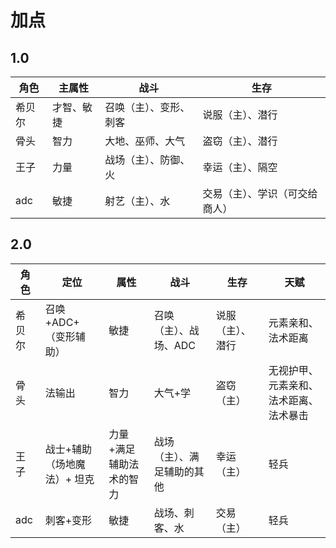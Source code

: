 # 加点
## 1.0
|  角色   |主属性|  战斗 |生存|
|  ----  | ----  | --- | ---|
| 希贝尔  |才智、敏捷| 召唤（主）、变形、刺客 |说服（主）、潜行|
| 骨头  |智力| 大地、巫师、大气 |盗窃（主）、潜行|
|王子|力量|战场（主）、防御、火|幸运（主）、隔空|
|adc|敏捷|射艺（主）、水|交易（主）、学识（可交给商人）|
## 2.0
|  角色   |定位|属性|  战斗 |生存|天赋|
|  ----  |----|----  | --- | ---|---|
| 希贝尔  |召唤+ADC+（变形辅助）|敏捷| 召唤（主）、战场、ADC |说服（主）、潜行|元素亲和、法术距离|
| 骨头  |法输出|智力| 大气+学 |盗窃（主）|无视护甲、元素亲和、法术距离、法术暴击|
|王子|战士+辅助（场地魔法）+ 坦克|力量+满足辅助法术的智力|战场（主）、满足辅助的其他|幸运（主）|轻兵|
|adc|刺客+变形|敏捷|战场、刺客、水|交易（主）|轻兵|
